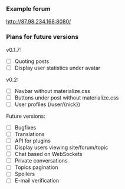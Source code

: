 ### Example forum
http://87.98.234.168:8080/

### Plans for future versions

v0.1.7:
- [ ] Quoting posts
- [ ] Display user statistics under avatar

v0.2:
- [ ] Navbar without materialize.css
- [ ] Buttons under post without materialize.css
- [ ] User profiles (/user/{nick})

Future versions:
- [ ] Bugfixes
- [ ] Translations
- [ ] API for plugins
- [ ] Display users viewing site/forum/topic
- [ ] Chat based on WebSockets
- [ ] Private conversations
- [ ] Topics pagination
- [ ] Spoilers
- [ ] E-mail verification
